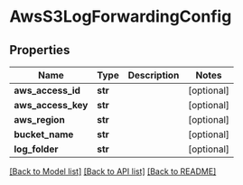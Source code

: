 # AwsS3LogForwardingConfig

## Properties
Name | Type | Description | Notes
------------ | ------------- | ------------- | -------------
**aws_access_id** | **str** |  | [optional] 
**aws_access_key** | **str** |  | [optional] 
**aws_region** | **str** |  | [optional] 
**bucket_name** | **str** |  | [optional] 
**log_folder** | **str** |  | [optional] 

[[Back to Model list]](../README.md#documentation-for-models) [[Back to API list]](../README.md#documentation-for-api-endpoints) [[Back to README]](../README.md)


